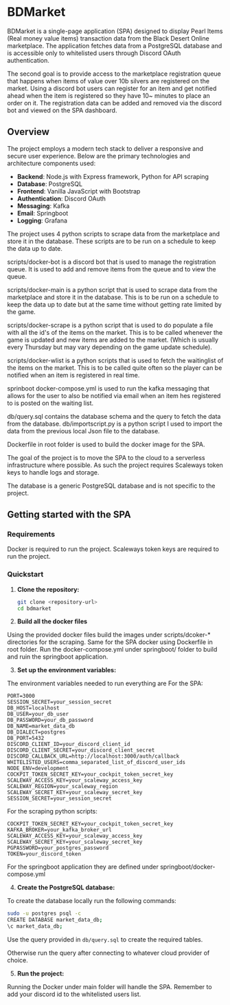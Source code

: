 # BDMarket

BDMarket is a single-page application (SPA) designed to display Pearl Items (Real money value items) transaction data from the Black Desert Online marketplace. The application fetches data from a PostgreSQL database and is accessible only to whitelisted users through Discord OAuth authentication.

The second goal is to provide access to the marketplace registration queue that happens when items of value over 10b silvers are registered on the market. Using a discord bot users can register for an item and get notified ahead when the item is registered so they have 10~ minutes to place an order on it. The registration data can be added and removed via the discord bot and viewed on the SPA dashboard.

## Overview

The project employs a modern tech stack to deliver a responsive and secure user experience. Below are the primary technologies and architecture components used:

- **Backend**: Node.js with Express framework, Python for API scraping
- **Database**: PostgreSQL
- **Frontend**: Vanilla JavaScript with Bootstrap
- **Authentication**: Discord OAuth
- **Messaging**: Kafka
- **Email**: Springboot
- **Logging**: Grafana

The project uses 4 python scripts to scrape data from the marketplace and store it in the database. These scripts are to be run on a schedule to keep the data up to date.

scripts/docker-bot is a discord bot that is used to manage the registration queue. It is used to add and remove items from the queue and to view the queue.

scripts/docker-main is a python script that is used to scrape data from the marketplace and store it in the database. This is to be  run on a schedule to keep the data up to date but at the same time without getting rate limited by the game.

scripts/docker-scrape is a python script that is used to do populate a file with all the id's of the items on the market. This is to be called whenever the game is updated and new items are added to the market. (Which is usually every Thursday but may vary depending on the game update schedule).

scripts/docker-wlist is a python scripts that is used to fetch the waitinglist of the items on the market. This is to be called quite often so the player can be notified when an item is registered in real time.

sprinboot docker-compose.yml is used to run the kafka messaging that allows for the user to also be notified via email when an item hes registered to is posted on the waiting list.

db/query.sql contains the database schema and the query to fetch the data from the database.
db/importscript.py is a python script I used to import the data from the previous local Json file to the database.

Dockerfile in root folder is used to build the docker image for the SPA.

The goal of the project is to move the SPA to the cloud to a serverless infrastructure where possible. As such the project requires Scaleways token keys to handle logs and storage.

The database is a generic PostgreSQL database and is not specific to the project.

## Getting started with the SPA

### Requirements

Docker is required to run the project.
Scaleways token keys are required to run the project.

### Quickstart


1. **Clone the repository:**

   ```bash
   git clone <repository-url>
   cd bdmarket
   ```

2. **Build all the docker files**

Using the provided docker files build the images under scripts/dcoker-* directories for the scraping.
Same for the SPA docker using Dockerfile in root folder.
Run the docker-compose.yml under springboot/ folder to build and ruin the springboot application.

3. **Set up the environment variables:**

The environment variables needed to run everything are
   For the SPA:
   ```plaintext
   PORT=3000
   SESSION_SECRET=your_session_secret
   DB_HOST=localhost
   DB_USER=your_db_user
   DB_PASSWORD=your_db_password
   DB_NAME=market_data_db
   DB_DIALECT=postgres
   DB_PORT=5432
   DISCORD_CLIENT_ID=your_discord_client_id
   DISCORD_CLIENT_SECRET=your_discord_client_secret
   DISCORD_CALLBACK_URL=http://localhost:3000/auth/callback
   WHITELISTED_USERS=comma_separated_list_of_discord_user_ids
   NODE_ENV=development
   COCKPIT_TOKEN_SECRET_KEY=your_cockpit_token_secret_key
   SCALEWAY_ACCESS_KEY=your_scaleway_access_key
   SCALEWAY_REGION=your_scaleway_region
   SCALEWAY_SECRET_KEY=your_scaleway_secret_key
   SESSION_SECRET=your_session_secret
   ```

For the scraping python scripts:
   ```plaintext
   COCKPIT_TOKEN_SECRET_KEY=your_cockpit_token_secret_key
   KAFKA_BROKER=your_kafka_broker_url
   SCALEWAY_ACCESS_KEY=your_scaleway_access_key
   SCALEWAY_SECRET_KEY=your_scaleway_secret_key
   PGPASSWORD=your_postgres_password
   TOKEN=your_discord_token
   ```

For the springboot application they are defined under springboot/docker-compose.yml

4. **Create the PostgreSQL database:**
   
To create the database locally run the following commands:
   ```bash
   sudo -u postgres psql -c
   CREATE DATABASE market_data_db;
   \c market_data_db;
   ```
   
   Use the query provided in `db/query.sql` to create the required tables.

Otherwise run the query after connecting to whatever cloud provider of choice.

5. **Run the project:**

Running the Docker under main folder will handle the SPA. Remember to add your discord id to the whitelisted users list.

